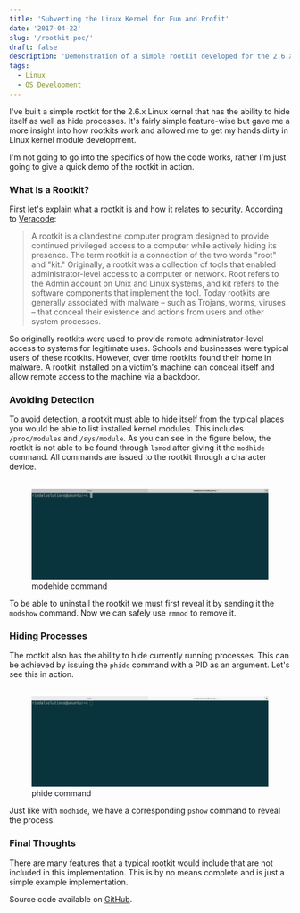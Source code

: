 ```yaml
---
title: 'Subverting the Linux Kernel for Fun and Profit'
date: '2017-04-22'
slug: '/rootkit-poc/'
draft: false
description: 'Demonstration of a simple rootkit developed for the 2.6.X Linux kernel.'
tags:
  - Linux
  - OS Development
---
```


I've built a simple rootkit for the 2.6.x Linux kernel that has the ability to hide itself as well as hide processes. It's fairly simple feature-wise but gave me a more insight into how rootkits work and allowed me to get my hands dirty in Linux kernel module development.

I'm not going to go into the specifics of how the code works, rather I'm just going to give a quick demo of the rootkit in action.

### What Is a Rootkit?

First let's explain what a rootkit is and how it relates to security. According to [Veracode](https://www.veracode.com/security/rootkit):

> A rootkit is a clandestine computer program designed to provide continued privileged access to a computer while actively hiding its presence. The term rootkit is a connection of the two words "root" and "kit." Originally, a rootkit was a collection of tools that enabled administrator-level access to a computer or network. Root refers to the Admin account on Unix and Linux systems, and kit refers to the software components that implement the tool. Today rootkits are generally associated with malware – such as Trojans, worms, viruses – that conceal their existence and actions from users and other system processes.

So originally rootkits were used to provide remote administrator-level access to systems for legitimate uses. Schools and businesses were typical users of these rootkits. However, over time rootkits found their home in malware. A rootkit installed on a victim's machine can conceal itself and allow remote access to the machine via a backdoor.

### Avoiding Detection

To avoid detection, a rootkit must able to hide itself from the typical places you would be able to list installed kernel modules. This includes `/proc/modules` and `/sys/module`. As you can see in the figure below, the rootkit is not able to be found through `lsmod` after giving it the `modhide` command. All commands are issued to the rootkit through a character device.

<figure>
    <br/>
	<img style="" src="./modhide.gif" alt="modhide cmd">
	<figcaption>modehide command</figcaption>
</figure>

To be able to uninstall the rootkit we must first reveal it by sending it the `modshow` command. Now we can safely use `rmmod` to remove it.

### Hiding Processes

The rootkit also has the ability to hide currently running processes. This can be achieved by issuing the `phide` command with a PID as an argument. Let's see this in action.

<figure>
    <br/>
	<img style="" src="./phide.gif" alt="phide cmd">
	<figcaption>phide command</figcaption>
</figure>

Just like with `modhide`, we have a corresponding `pshow` command to reveal the process.

### Final Thoughts

There are many features that a typical rootkit would include that are not included in this implementation. This is by no means complete and is just a simple example implementation.

Source code available on [GitHub](https://github.com/triedal/rootkit).
